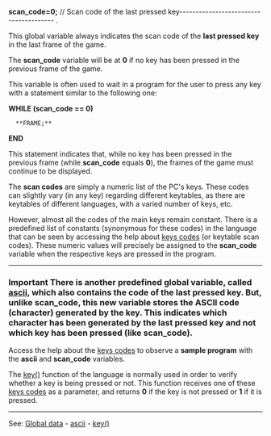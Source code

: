 **scan_code=0;** // Scan code of the last pressed key---------------------------------------
.

This global variable always indicates the scan code of the **last pressed key** in the last frame of the game.

The **scan_code** variable will be at **0** if no key has been pressed in the previous frame of the game.

This variable is often used to wait in a program for the user to press any key with a statement similar to the following one:

  **WHILE (scan_code == 0)**

      **FRAME;**

  **END**


This statement indicates that, while no key has been pressed in the previous frame (while **scan_code** equals **0**), the frames of the game must continue to be displayed.

The **scan codes** are simply a numeric list of the PC's keys. These codes can slightly vary (in any key) regarding different keytables, as there are keytables of different languages, with a varied number of keys, etc.

However, almost all the codes of the main keys remain constant. There is a predefined list 
of constants (synonymous for these codes)
in the language that can be seen by accessing the help about [keys codes](key_codes.md) (or keytable scan codes). These numeric values will precisely be assigned to the **scan_code** variable when the respective keys are pressed in the program.

---------------------------------------


### Important There is another predefined global variable, called [ascii](global_ascii.md), which also contains the code of the last pressed key. But, unlike **scan_code**, this new variable stores the **ASCII code** (character) generated by the key. This indicates **which character has been generated by the last pressed key** and not **which key has been pressed** (like **scan_code**).

Access the help about the [keys codes](key_codes.md) to observe a **sample program** with the **ascii** and **scan_code** variables.

The [key()](key().md) function of the language is normally used in order to verify whether a key is being pressed or not. This function receives one of these [keys codes](key_codes.md) as a parameter, and returns **0** if the key is not pressed or **1** if it is pressed.

---------------------------------------
See: [Global data](predefined_global_data.md) - [ascii](global_ascii.md) - [key()](key().md)

